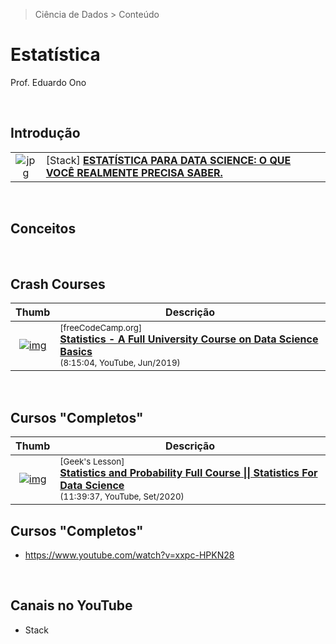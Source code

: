 > Ciência de Dados > Conteúdo

# Estatística

Prof. Eduardo Ono

<br>

## Introdução

|||
| :-: | --- |
| ![jpg](https://img.youtube.com/vi/lckHWWkv4y8/default.jpg) | [Stack] [__ESTATÍSTICA PARA DATA SCIENCE: O QUE VOCÊ REALMENTE PRECISA SABER.__](https://www.youtube.com/watch?v=lckHWWkv4y8)

<br>

## Conceitos

<br>

## Crash Courses

| Thumb | Descrição |
| :-: | --- |
| [![img](https://img.youtube.com/vi/xxpc-HPKN28/default.jpg)](https://www.youtube.com/watch?v=xxpc-HPKN28) | <sup>[freeCodeCamp.org]</sup><br>[__Statistics - A Full University Course on Data Science Basics__](https://www.youtube.com/watch?v=xxpc-HPKN28)<br><sub>(8:15:04, YouTube, Jun/2019)</sub>

<br>

## Cursos "Completos"

| Thumb | Descrição |
| :-: | --- |
| [![img](https://img.youtube.com/vi/sbbYntt5CJk/default.jpg)](https://www.youtube.com/watch?v=sbbYntt5CJk) | <sup>[Geek's Lesson]</sup><br>[__Statistics and Probability Full Course \|\| Statistics For Data Science__](https://www.youtube.com/watch?v=sbbYntt5CJk)<br><sub>(11:39:37, YouTube, Set/2020)</sub>

## Cursos "Completos"

* https://www.youtube.com/watch?v=xxpc-HPKN28

<br>

## Canais no YouTube

* Stack

<br>
